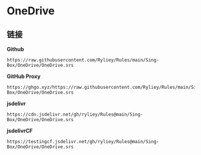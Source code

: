 # OneDrive

## 链接

**Github**
```
https://raw.githubusercontent.com/Ryliey/Rules/main/Sing-Box/OneDrive/OneDrive.srs
```

**GitHub Proxy**
```
https://ghgo.xyz/https://raw.githubusercontent.com/Ryliey/Rules/main/Sing-Box/OneDrive/OneDrive.srs
```

**jsdelivr**
```
https://cdn.jsdelivr.net/gh/ryliey/Rules@main/Sing-Box/OneDrive/OneDrive.srs
```

**jsdelivrCF**
```
https://testingcf.jsdelivr.net/gh/ryliey/Rules@main/Sing-Box/OneDrive/OneDrive.srs
```
